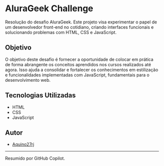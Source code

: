 # AluraGeek Challenge

Resolução do desafio AluraGeek. Este projeto visa experimentar o papel de um desenvolvedor front-end no cotidiano, criando interfaces funcionais e solucionando problemas com HTML, CSS e JavaScript.

## Objetivo

O objetivo deste desafio é fornecer a oportunidade de colocar em prática de forma abrangente os conceitos aprendidos nos cursos realizados até agora. Isso ajuda a consolidar e fortalecer os conhecimentos em estilização e funcionalidades implementadas com JavaScript, fundamentais para o desenvolvimento web.

## Tecnologias Utilizadas

- HTML
- CSS
- JavaScript


## Autor

- [Aquino27rj](https://github.com/Aquino27rj)

---

Resumido por GitHub Copilot.
